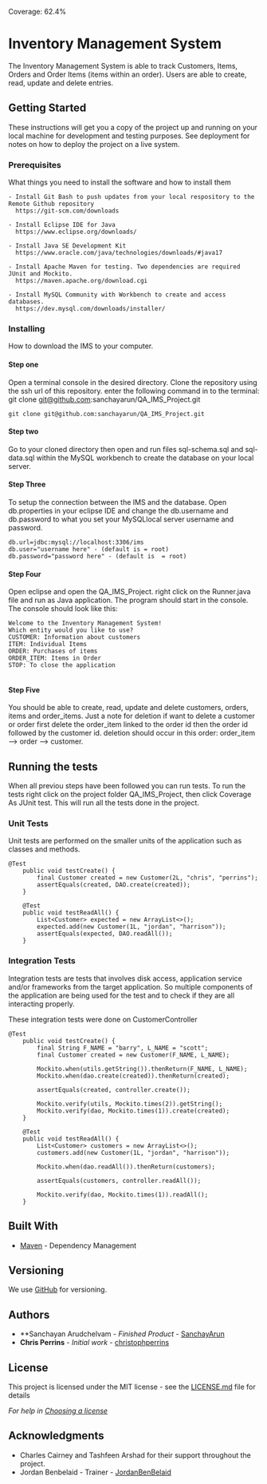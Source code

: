 Coverage: 62.4%
# Inventory Management System

The Inventory Management System is able to track Customers, Items, Orders and Order Items (items within an order). Users are able to create, read, update and delete entries.

## Getting Started

These instructions will get you a copy of the project up and running on your local machine for development and testing purposes. See deployment for notes on how to deploy the project on a live system.

### Prerequisites

What things you need to install the software and how to install them

```
- Install Git Bash to push updates from your local respository to the Remote Github repository
  https://git-scm.com/downloads
  
- Install Eclipse IDE for Java
  https://www.eclipse.org/downloads/
  
- Install Java SE Development Kit 
  https://www.oracle.com/java/technologies/downloads/#java17
  
- Install Apache Maven for testing. Two dependencies are required JUnit and Mockito.
  https://maven.apache.org/download.cgi
  
- Install MySQL Community with Workbench to create and access databases.
  https://dev.mysql.com/downloads/installer/  
```

### Installing

How to download the IMS to your computer.

 #### Step one 
 Open a terminal console in the desired directory.
 Clone the repository using the ssh url of this repository.
 enter the following command in to the terminal: git clone git@github.com:sanchayarun/QA_IMS_Project.git

```
git clone git@github.com:sanchayarun/QA_IMS_Project.git
```
#### Step two
Go to your cloned directory then open and run files sql-schema.sql and sql-data.sql within the MySQL workbench to create the database on your local server.

#### Step Three
To setup the connection between the IMS and the database. Open db.properties in your eclipse IDE and change the db.username and db.password to what you set your MySQLlocal server username and password. 
```
db.url=jdbc:mysql://localhost:3306/ims
db.user="username here" - (default is = root)
db.password="password here" - (default is  = root)

```
#### Step Four
Open eclipse and open the QA_IMS_Project. right click on the Runner.java file and run as Java application. The program should start in the console. The console should look like this:
```
Welcome to the Inventory Management System!
Which entity would you like to use?
CUSTOMER: Information about customers
ITEM: Individual Items
ORDER: Purchases of items
ORDER_ITEM: Items in Order
STOP: To close the application


```
#### Step Five
You should be able to create, read, update and delete customers, orders, items and order_items. Just a note for deletion if want to delete a customer or order first delete the order_item linked to the order id then the order id followed by the customer id. deletion should occur in this order: order_item --> order --> customer.


## Running the tests

When all previou steps have been followed you can run tests. To run the tests right click on the project folder QA_IMS_Project, then click Coverage As JUnit test. This will run all the tests done in the project.

### Unit Tests 

Unit tests are performed on the smaller units of the application such as classes and methods.

```
@Test
	public void testCreate() {
		final Customer created = new Customer(2L, "chris", "perrins");
		assertEquals(created, DAO.create(created));
	}

	@Test
	public void testReadAll() {
		List<Customer> expected = new ArrayList<>();
		expected.add(new Customer(1L, "jordan", "harrison"));
		assertEquals(expected, DAO.readAll());
	}

```

### Integration Tests 
Integration tests are tests that involves disk access, application service and/or frameworks from the target application. So multiple components of the application are being used for the test and to check if they are all interacting properly.

These integration tests were done on CustomerController

```
@Test
	public void testCreate() {
		final String F_NAME = "barry", L_NAME = "scott";
		final Customer created = new Customer(F_NAME, L_NAME);

		Mockito.when(utils.getString()).thenReturn(F_NAME, L_NAME);
		Mockito.when(dao.create(created)).thenReturn(created);

		assertEquals(created, controller.create());

		Mockito.verify(utils, Mockito.times(2)).getString();
		Mockito.verify(dao, Mockito.times(1)).create(created);
	}

	@Test
	public void testReadAll() {
		List<Customer> customers = new ArrayList<>();
		customers.add(new Customer(1L, "jordan", "harrison"));

		Mockito.when(dao.readAll()).thenReturn(customers);

		assertEquals(customers, controller.readAll());

		Mockito.verify(dao, Mockito.times(1)).readAll();
	}

```

## Built With

* [Maven](https://maven.apache.org/) - Dependency Management

## Versioning

We use [GitHub](https://github.com) for versioning.

## Authors
* **Sanchayan Arudchelvam - *Finished Product* - [SanchayArun](https://github.com/sanchayarun)
* **Chris Perrins** - *Initial work* - [christophperrins](https://github.com/christophperrins)

## License

This project is licensed under the MIT license - see the [LICENSE.md](LICENSE.md) file for details 

*For help in [Choosing a license](https://choosealicense.com/)*

## Acknowledgments

* Charles Cairney and Tashfeen Arshad for their support throughout the project.
* Jordan Benbelaid - Trainer - [JordanBenBelaid](https://github.com/jordanbenbelaid)

